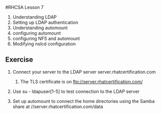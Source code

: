 #RHCSA Lesson 7

1. Understanding LDAP
2. Setting up LDAP authentication
3. Understanding automount
4. configuring automount
5. configuring NFS and automount
6. Modifying nslcd configuration


## Exercise

1. Connect your server to the LDAP server server.rhatcertification.com
    1. The TLS certificate is on ftp://server.rhatcertification.com/

2. Use su - ldapuser[1-5] to test connection to the LDAP server
3. Set up automount to connect the home directories using the Samba share at //server.rhatcertification.com/data